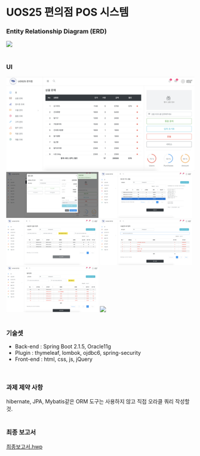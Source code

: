 # UOS25 편의점 POS 시스템 

### Entity Relationship Diagram (ERD)
<img src="https://raw.githubusercontent.com/umbum/convenience-store-POS-system/master/docs/ERD.bmp"></img>
</br></br>

### UI
<img src="https://raw.githubusercontent.com/umbum/convenience-store-POS-system/master/docs/UI/sales1.png"></img>
<img src="https://raw.githubusercontent.com/umbum/convenience-store-POS-system/master/docs/UI/sales2.png" width="49%"></img>
<img src="https://raw.githubusercontent.com/umbum/convenience-store-POS-system/master/docs/UI/receipt.png" width="49%"></img>
<img src="https://raw.githubusercontent.com/umbum/convenience-store-POS-system/master/docs/UI/instock.png" width="49%"></img>
<img src="https://raw.githubusercontent.com/umbum/convenience-store-POS-system/master/docs/UI/discard.png" width="49%"></img>
<img src="https://raw.githubusercontent.com/umbum/convenience-store-POS-system/master/docs/UI/order.png" width="49%"></img>
<img src="https://raw.githubusercontent.com/umbum/convenience-store-POS-system/master/docs/UI/login.png" width="49%"></img>
</br></br>

### 기술셋
- Back-end : Spring Boot 2.1.5, Oracle11g  
- Plugin : thymeleaf, lombok, ojdbc6, spring-security  
- Front-end : html, css, js, jQuery  
</br>

### 과제 제약 사항
hibernate, JPA, Mybatis같은 ORM 도구는 사용하지 않고 직접 오라클 쿼리 작성할 것.  
</br>

### 최종 보고서
[최종보고서.hwp](https://github.com/umbum/convenience-store-POS-system/blob/master/docs/%EC%B5%9C%EC%A2%85%EB%B3%B4%EA%B3%A0%EC%84%9C.hwp)
